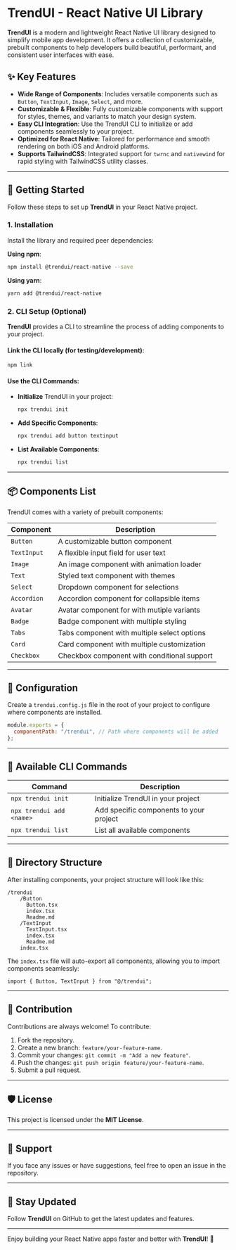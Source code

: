 # TrendUI - React Native UI Library

**TrendUI** is a modern and lightweight React Native UI library designed to simplify mobile app development. It offers a collection of customizable, prebuilt components to help developers build beautiful, performant, and consistent user interfaces with ease.

## ✨ Key Features

- **Wide Range of Components**: Includes versatile components such as `Button`, `TextInput`, `Image`, `Select`, and more.
- **Customizable & Flexible**: Fully customizable components with support for styles, themes, and variants to match your design system.
- **Easy CLI Integration**: Use the TrendUI CLI to initialize or add components seamlessly to your project.
- **Optimized for React Native**: Tailored for performance and smooth rendering on both iOS and Android platforms.
- **Supports TailwindCSS**: Integrated support for `twrnc` and `nativewind` for rapid styling with TailwindCSS utility classes.

---

## 🚀 Getting Started

Follow these steps to set up **TrendUI** in your React Native project.

### 1. Installation

Install the library and required peer dependencies:

**Using npm**:

```bash
npm install @trendui/react-native --save
```

**Using yarn**:

```bash
yarn add @trendui/react-native
```

### 2. CLI Setup (Optional)

**TrendUI** provides a CLI to streamline the process of adding components to your project.

#### Link the CLI locally (for testing/development):

```bash
npm link
```

#### Use the CLI Commands:

- **Initialize** TrendUI in your project:

  ```bash
  npx trendui init
  ```

- **Add Specific Components**:

  ```bash
  npx trendui add button textinput
  ```

- **List Available Components**:
  ```bash
  npx trendui list
  ```

---

## 📦 Components List

TrendUI comes with a variety of prebuilt components:

| Component   | Description                                 |
| ----------- | ------------------------------------------- |
| `Button`    | A customizable button component             |
| `TextInput` | A flexible input field for user text        |
| `Image`     | An image component with animation loader    |
| `Text`      | Styled text component with themes           |
| `Select`    | Dropdown component for selections           |
| `Accordion` | Accordion component for collapsible items   |
| `Avatar`    | Avatar component for with mutiple variants  |
| `Badge`     | Badge component with multiple styling       |
| `Tabs`      | Tabs component with multiple select options |
| `Card`      | Card component with multiple customization  |
| `Checkbox`  | Checkbox component with conditional support |

---

## 🔧 Configuration

Create a `trendui.config.js` file in the root of your project to configure where components are installed.

```javascript
module.exports = {
  componentPath: "/trendui", // Path where components will be added
};
```

---

## 📘 Available CLI Commands

| Command                  | Description                             |
| ------------------------ | --------------------------------------- |
| `npx trendui init`       | Initialize TrendUI in your project      |
| `npx trendui add <name>` | Add specific components to your project |
| `npx trendui list`       | List all available components           |

---

## 🧩 Directory Structure

After installing components, your project structure will look like this:

```
/trendui
    /Button
      Button.tsx
      index.tsx
      Readme.md
    /TextInput
      TextInput.tsx
      index.tsx
      Readme.md
    index.tsx
```

The `index.tsx` file will auto-export all components, allowing you to import components seamlessly:

```tsx
import { Button, TextInput } from "@/trendui";
```

---

## 🌟 Contribution

Contributions are always welcome! To contribute:

1. Fork the repository.
2. Create a new branch: `feature/your-feature-name`.
3. Commit your changes: `git commit -m "Add a new feature"`.
4. Push the changes: `git push origin feature/your-feature-name`.
5. Submit a pull request.

---

## 🛡 License

This project is licensed under the **MIT License**.

---

## 💬 Support

If you face any issues or have suggestions, feel free to open an issue in the repository.

---

## 🎉 Stay Updated

Follow **TrendUI** on GitHub to get the latest updates and features.

---

Enjoy building your React Native apps faster and better with **TrendUI**! 🚀

